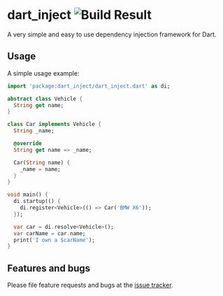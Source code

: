 # dart_inject ![Build Result](https://travis-ci.org/meandmymac-de/dart_inject.svg?branch=master)

A very simple and easy to use dependency injection framework for Dart.

## Usage

A simple usage example:

```dart
import 'package:dart_inject/dart_inject.dart' as di;

abstract class Vehicle {
  String get name;
}

class Car implements Vehicle {
  String _name;

  @override
  String get name => _name;

  Car(String name) {
    _name = name;
  }
}

void main() {
  di.startup(() {
    di.register<Vehicle>(() => Car('BMW X6'));
  });

  var car = di.resolve<Vehicle>();
  var carName = car.name;
  print('I own a $carName');
}

```

## Features and bugs

Please file feature requests and bugs at the [issue tracker][tracker].

[tracker]: https://github.com/meandmymac-de/dart_inject/issues
